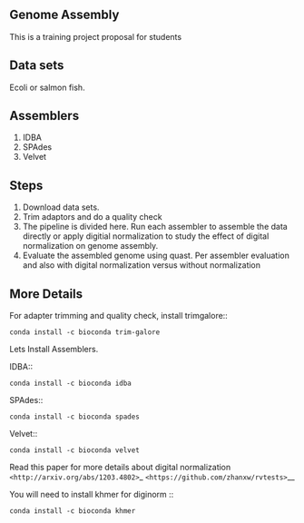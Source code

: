 **Genome Assembly** 
------------------------


This is a training project proposal for students

**Data sets** 
----------------

Ecoli or salmon fish. 


**Assemblers** 
----------------

1. IDBA 
2. SPAdes 
3. Velvet 


**Steps**
-----------

1. Download data sets. 
2. Trim adaptors and do a quality check 
3. The pipeline is divided here. Run each assembler to assemble the data directly or apply digitial normalization to study the effect of digital normalization on genome assembly. 
4. Evaluate the assembled genome using quast. Per assembler evaluation and also with digital normalization versus without normalization 


**More Details** 
------------------------



For adapter trimming and quality check, install trimgalore:: 


    conda install -c bioconda trim-galore 


Lets Install Assemblers. 


IDBA::


    conda install -c bioconda idba 


SPAdes::


    conda install -c bioconda spades 


Velvet::


    conda install -c bioconda velvet 



Read this paper for more details about digital normalization `<http://arxiv.org/abs/1203.4802>`_
`<https://github.com/zhanxw/rvtests>`__


You will need to install khmer for diginorm :: 

   
    conda install -c bioconda khmer 


